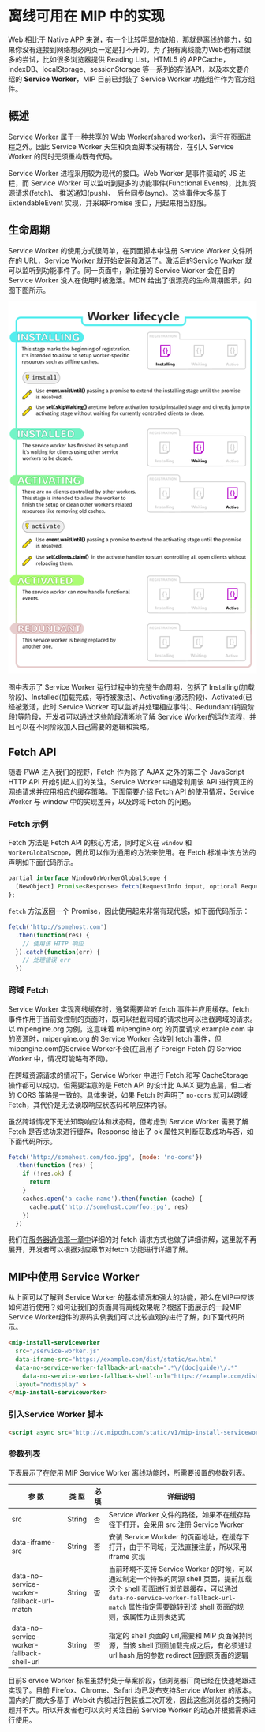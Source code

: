 # 离线可用在 MIP 中的实现

Web 相比于 Native APP 来说，有一个比较明显的缺陷，那就是离线的能力，如果你没有连接到网络想必网页一定是打不开的。为了拥有离线能力Web也有过很多的尝试，比如很多浏览器提供 Reading List，HTML5 的 APPCache，indexDB、localStorage、sessionStorage 等一系列的存储API，以及本文要介绍的 **Service Worker**，MIP 目前已封装了 Service Worker 功能组件作为官方组件。

## 概述

Service Worker 属于一种共享的 Web Worker(shared worker)，运行在页面进程之外。因此 Service Worker 天生和页面脚本没有耦合，在引入 Service Worker 的同时无须重构既有代码。

Service Worker 进程采用较为现代的接口。Web Worker 是事件驱动的 JS 进程，而 Service Worker 可以监听到更多的功能事件(Functional Events)，比如资源请求(fetch)、 推送通知(push)、 后台同步(sync)。这些事件大多基于 ExtendableEvent 实现，并采取Promise 接口，用起来相当舒服。

## 生命周期

Service Worker 的使用方式很简单，在页面脚本中注册 Service Worker 文件所在的 URL，Service Worker 就开始安装和激活了。激活后的Service Worker 就可以监听到功能事件了。同一页面中，新注册的 Service Worker 会在旧的 Service Worker 没人在使用时被激活。MDN 给出了很漂亮的生命周期图示，如图下图所示。

![Service Worker 生命周期图示](./images/sw-life-cycle.png)

图中表示了 Service Worker 运行过程中的完整生命周期，包括了 Installing(加载阶段)、Installed(加载完成，等待被激活)、Activating(激活阶段)、Activated(已经被激活，此时 Service Worker 可以监听并处理相应事件)、Redundant(销毁阶段)等阶段，开发者可以通过这些阶段清晰地了解 Service Worker的运作流程，并且可以在不同阶段加入自己需要的逻辑和策略。

## Fetch API

随着 PWA 进入我们的视野，Fetch 作为除了 AJAX 之外的第二个 JavaScript HTTP API 开始引起人们的关注。Service Worker 中通常利用该 API 进行真正的网络请求并应用相应的缓存策略。下面简要介绍 Fetch API 的使用情况，Service Worker 与 window 中的实现差异，以及跨域 Fetch 的问题。

### Fetch 示例

Fetch 方法是 Fetch API 的核心方法，同时定义在 `window` 和 `WorkerGlobalScope`，因此可以作为通用的方法来使用。在 Fetch 标准中该方法的声明如下面代码所示。

```js
partial interface WindowOrWorkerGlobalScope {
  [NewObject] Promise<Response> fetch(RequestInfo input, optional RequestInit init);
};
```

`fetch` 方法返回一个 Promise，因此使用起来非常有现代感，如下面代码所示：

```js
fetch('http://somehost.com')
  .then(function(res) {
    // 使用该 HTTP 响应
  }).catch(function(err) {
    // 处理错误 err
  })
```

### 跨域 Fetch

Service Worker 实现离线缓存时，通常需要监听 fetch 事件并应用缓存。fetch 事件作用于当前受控制的页面时，既可以拦截同域的请求也可以拦截跨域的请求。以 mipengine.org 为例，这意味着 mipengine.org 的页面请求 example.com 中的资源时，mipengine.org 的 Service Worker 会收到 fetch 事件，但 mipengine.com的Service Worker不会(在启用了 Foreign Fetch 的 Service Worker 中，情况可能略有不同)。

在跨域资源请求的情况下，Service Worker 中进行 Fetch 和写 CacheStorage 操作都可以成功。但需要注意的是 Fetch API 的设计比 AJAX 更为底层，但二者的 CORS 策略是一致的。具体来说，如果 Fetch 时声明了 `no-cors` 就可以跨域 Fetch，其代价是无法读取响应状态码和响应体内容。

虽然跨域情况下无法知晓响应体和状态码，但考虑到 Service Worker 需要了解 Fetch 是否成功来进行缓存，Response 给出了 ok 属性来判断获取成功与否，如下面代码所示。

```js
fetch('http://somehost.com/foo.jpg', {mode: 'no-cors'})
  .then(function (res) {
    if (!res.ok) {
      return
    }
    caches.open('a-cache-name').then(function (cache) {
      cache.put('http://somehost.com/foo.jpg', res)
    })
  })
```

我们在[服务器通信那一章中](./2-data-from-server.md)详细的对 fetch 请求方式也做了详细讲解，这里就不再展开，开发者可以根据对应章节对fetch 功能进行详细了解。

## MIP中使用 Service Worker

从上面可以了解到 Service Worker 的基本情况和强大的功能，那么在MIP中应该如何进行使用？如何让我们的页面具有离线效果呢？根据下面展示的一段MIP Service Worker组件的源码实例我们可以比较直观的进行了解，如下面代码所示。

```html
<mip-install-serviceworker
  src="/service-worker.js"
  data-iframe-src="https://example.com/dist/static/sw.html"
  data-no-service-worker-fallback-url-match=".*\/(doc|guide)\/.*"
    data-no-service-worker-fallback-shell-url="https://example.com/dist/static/shell.html"
  layout="nodisplay" >
</mip-install-serviceworker>
```

### 引入Service Worker 脚本

```html
<script async src="http://c.mipcdn.com/static/v1/mip-install-serviceworker/mip-install-serviceworker.js"></script>
```

### 参数列表

下表展示了在使用 MIP Service Worker 离线功能时，所需要设置的参数列表。

参   数 | 类    型 | 必    填 | 详细说明
---|---|---|---
src | String | 否 | Service Worker 文件的路径，如果不在缓存路径下打开，会采用 src 注册 Service Worker
data-iframe-src | String | 否 | 安装 Service Workder 的页面地址，在缓存下打开，由于不同域，无法直接注册，所以采用 iframe 实现
data-no-service-worker-fallback-url-match | String | 否 | 当前环境不支持 Service Worker 的时候，可以通过制定一个特殊的同源 shell 页面，提前加载这个 shell 页面进行浏览器缓存，可以通过 `data-no-service-worker-fallback-url-match` 属性指定需要跳转到该 shell 页面的规则，该属性为正则表达式
data-no-service-worker-fallback-shell-url | String | 否 | 指定的 shell 页面的 url,需要和 MIP 页面保持同源，当该 shell 页面加载完成之后，有必须通过 url hash 后的参数 redirect 回到原页面的逻辑

目前S ervice Worker 标准虽然仍处于草案阶段，但浏览器厂商已经在快速地跟进实现了。目前 Firefox、Chrome、Safari 均已发布支持Service Worker 的版本。国内的厂商大多基于 Webkit 内核进行包装或二次开发，因此这些浏览器的支持问题并不大。所以开发者也可以实时关注目前 Service Worker 的动态并根据需求进行使用。
